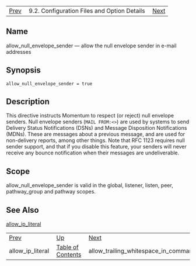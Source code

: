 |     |     |     |
| --- | --- | --- |
| [Prev](conf.ref.allow_ip_literal)  | 9.2. Configuration Files and Option Details |  [Next](conf.ref.allow_trailing_whitespace_in_commands.php) |

<a name="conf.ref.allow_null_envelope_sender"></a>
## Name

allow_null_envelope_sender — allow the null envelope sender in e-mail addresses

## Synopsis

`allow_null_envelope_sender = true`

<a name="idp7480720"></a>
## Description

This directive instructs Momentum to respect (or reject) null envelope senders. Null envelope senders (`MAIL FROM:<>`) are used by systems to send Delivery Status Notifications (DSNs) and Message Disposition Notifications (MDNs). These are messages about a previous message, and are used for non-delivery reports, among other things. Note that RFC 1123 requires null sender support, and that if you disable this feature, your senders will never receive any bounce notification when their messages are undeliverable.

<a name="idp7483296"></a>
## Scope

allow_null_envelope_sender is valid in the global, listener, listen, peer, pathway_group and pathway scopes.

<a name="idp7485008"></a>
## See Also

[allow_ip_literal](conf.ref.allow_ip_literal "allow_ip_literal")

|     |     |     |
| --- | --- | --- |
| [Prev](conf.ref.allow_ip_literal)  | [Up](conf.ref.files.php) |  [Next](conf.ref.allow_trailing_whitespace_in_commands.php) |
| allow_ip_literal  | [Table of Contents](index) |  allow_trailing_whitespace_in_commands |
